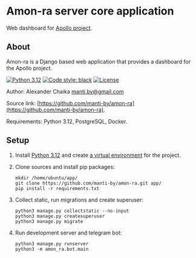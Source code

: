 # Amon-ra server core application

Web dashboard for [Apollo project](https://github.com/manti-by/apollo).

## About

Amon-ra is a Django based web application that provides a dashboard for the Apollo project.

[![Python 3.12](https://img.shields.io/badge/python-3.12-green.svg)](https://www.python.org/downloads/release/python-3111/)
[![Code style: black](https://img.shields.io/badge/code%20style-black-000000.svg)](https://github.com/ambv/black)
[![License](https://img.shields.io/badge/license-BSD-blue.svg)](https://raw.githubusercontent.com/manti-by/db-benchmarks/master/LICENSE)

Author: Alexander Chaika <manti.by@gmail.com>

Source link: [https://github.com/manti-by/amon-ra](https://github.com/manti-by/amon-ra).

Requirements: Python 3.12, PostgreSQL, Docker.

## Setup

1. Install [Python 3.12](https://www.python.org/downloads/release/python-3120/) and
create [a virtual environment](https://docs.python.org/3/library/venv.html) for the project.

2. Clone sources and install pip packages:

    ```shell
    mkdir /home/ubuntu/app/
    git clone https://github.com/manti-by/amon-ra.git app/
    pip install -r requirements.txt
    ```

3. Collect static, run migrations and create superuser:

    ```shell
    python3 manage.py collectstatic --no-input
    python3 manage.py createsuperuser
    python3 manage.py migrate
    ```

4. Run development server and telegram bot:

    ```shell
    python3 manage.py runserver
    python3 -m amon_ra.bot.main
    ```

